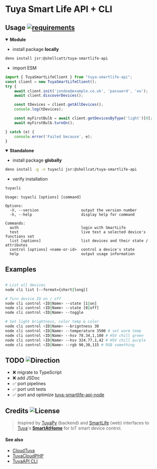 # Tuya Smart Life API + CLI   

## Usage  [![requirements]( https://img.shields.io/badge/requires-deno-blue?logo=deno)](https://docs.deno.com/runtime/getting_started/installation/)


<details open>
<summary> <strong> Module </strong> </summary>

- install package **locally** 
```bash
deno install jsr:@shellcatt/tuya-smartlife-api
```

- import ESM

```javascript
import { TuyaSmartLifeClient } from "tuya-smartlife-api";
const client = new TuyaSmartLifeClient();
try {
	await client.init('jondoe@example.co.uk', 'password', 'eu');
	await client.discoverDevices();

	const tDevices = client.getAllDevices();
	console.log(tDevices);

	const myFirstBulb = await client.getDevicesByType('light')[0];
	await myFirstBulb.turnOn();

} catch (e) {
	console.error('Failed because', e);
}
```

</details>

<details open>
<summary> <strong> Standalone </strong> </summary>

- install package **globally**
```bash
deno install -g -n tuyacli jsr:@shellcat/tuya-smartlife-api 
```

- verify installation  
```bash
tuyacli
```
```
Usage: tuyacli [options] [command]

Options:
  -V, --version                   output the version number
  -h, --help                      display help for command

Commands:
  auth                            login with SmartLife
  test                            live test a selected device's functions set
  list [options]                  list devices and their state / attributes
  control [options] <name-or-id>  control a device's state
  help                            output usage information
```

</details>

## Examples 

```bash

# List all devices
node cli list [--format={short|long}]

# Turn device ID on / off
node cli control <ID|Name> --state [1|on]
node cli control <ID|Name> --state [0|off]
node cli control <ID|Name> --toggle

# Set light brightness, color temp & color 
node cli control <ID|Name> --brigntness 30 
node cli control <ID|Name> --temperature 3500 # set warm temp
node cli control <ID|Name> --hsv 78.34,1,100 # HSV chill green
node cli control <ID|Name> --hsv 324.77,1,42 # HSV chill purple
node cli control <ID|Name> --rgb 90,30,115 # RGB something
```


## TODO ![Direction](https://img.shields.io/badge/read-backwards-blue)

- ❌ migrate to TypeScript
- ❌ add JSDoc
- ✅ port pipelines
- ✅ port unit tests
- ✅ port and optimize [tuya-smartlife-api-node](https://github.com/shellcatt/tuya-smartlife-api-node)


## Credits ![License](https://img.shields.io/badge/license-MIT-73901d)

> Inspired by [TuyaPy](https://pypi.org/project/tuyapy/) (backend) and [SmartLife](https://github.com/ndg63276/smartlife) (web) interfaces to [Tuya](https://tuya.com/)'s **[SmartAtHome](https://smartathome.co.uk/smartlife/)** for IoT smart device control. 



#### See also 
 - [CloudTuya](https://github.com/unparagoned/cloudtuya)
 - [TuyaCloudPHP](https://github.com/Aymkdn/tuyacloud-php)
 - [TuyaAPI CLI](https://github.com/TuyaAPI/cli)
